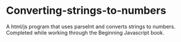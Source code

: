# Converting-strings-to-numbers
A html/js program that uses parseInt and converts strings to numbers. Completed while working through the Beginning Javascript book.
